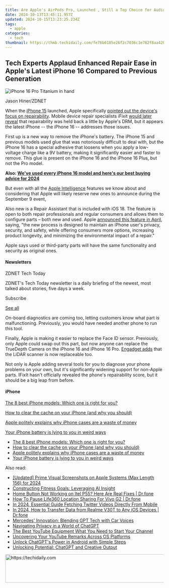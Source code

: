 ```yaml
---
title: Are Apple's AirPods Pro, Launched , Still a Top Choice for Audio Enthusiasts? Insights From Tech Experts on ZDNET
date: 2024-10-13T13:45:11.957Z
updated: 2024-10-15T13:23:25.234Z
tags:
  - apple
categories:
  - tech
thumbnail: https://thmb.techidaily.com/fe76b6185e26f2c7036c1e782f8aa4282a912d0cf8002f2ddafcfc14bd50d2eb.jpg
---
```


## Tech Experts Applaud Enhanced Repair Ease in Apple's Latest iPhone 16 Compared to Previous Generation

![iPhone 16 Pro Titanium in hand](https://www.zdnet.com/a/img/resize/cf4ae60457e5d8a5c7096db16e3bfc907667ab07/2024/09/10/0f784f0e-a488-455f-a023-b5944c0354ef/iphone-16-pro-titanium-in-hand.jpg?auto=webp&width=1280)

Jason Hiner/ZDNET

When the [iPhone 15](https://www.zdnet.com/article/iphone-15-plus-review/) launched, Apple specifically [pointed out the device's focus on repairability](https://www.zdnet.com/article/why-iphone-15-isnt-as-repairable-as-apple-wants-you-to-believe/). Mobile device repair specialists iFixit [would later reveal](https://www.ifixit.com/News/82867/iphone-15-teardown-reveals-software-lockdown) that repairability was held back a little by Apple's DRM, but it appears the latest iPhone -- the iPhone 16 -- addresses those issues.

First up is a new way to remove the iPhone's battery. The iPhone 15 and previous models used glue that was notoriously difficult to deal with, but the iPhone 16 has a special adhesive that loosens when you apply a low-voltage charge like a 9V battery, making it significantly easier and faster to remove. This glue is present on the iPhone 16 and the iPhone 16 Plus, but not the Pro model.

**Also: [We've used every iPhone 16 model and here's our best buying advice for 2024](https://www.zdnet.com/article/iphone-16-pro-max-buying-advice-2024/)**

But even with all the [Apple Intelligence](https://www.zdnet.com/article/what-is-apple-intelligence-everything-to-know-about-ai-features-coming-to-iphones-macs-and-ipads/) features we know about and considering that Apple will likely reserve new ones to announce during the September 9 event,

Also new is a Repair Assistant that is included with iOS 18\. The feature is open to both repair professionals and regular consumers and allows them to configure parts – both new and used. Apple [announced this feature in April](https://www.apple.com/newsroom/2024/04/apple-to-expand-repair-options-with-support-for-used-genuine-parts/), saying, "the new process is designed to maintain an iPhone user's privacy, security, and safety, while offering consumers more options, increasing product longevity, and minimizing the environmental impact of a repair." 

Apple says used or third-party parts will have the same functionality and security as original ones.

#### Newsletters

ZDNET Tech Today

ZDNET's Tech Today newsletter is a daily briefing of the newest, most talked about stories, five days a week.

 Subscribe

[See all](https://www.zdnet.com/newsletters/)

On-board diagnostics are coming too, letting customers know what part is malfunctioning. Previously, you would have needed another phone to run this tool.

Finally, Apple is making it easier to replace the Face ID sensor. Previously, only Apple could swap out this part, but now anyone can replace the TrueDepth Camera on the iPhone 16 and iPhone 16 Pro. [Engadget adds](https://www.engadget.com/mobile/smartphones/apple-reveals-how-its-made-the-iphone-16-series-much-easier-to-repair-120055256.html) that the LiDAR scanner is now replaceable too.

Not only is Apple adding several tools for you to diagnose your phone problems on your own, but it's significantly widening support for non-Apple parts. IFixIt hasn't officially revealed the phone's repairability score, but it should be a big leap from before.

#### iPhone

[The 8 best iPhone models: Which one is right for you?](https://www.zdnet.com/article/best-iphone/ "The 8 best iPhone models: Which one is right for you?")

[How to clear the cache on your iPhone (and why you should)](https://www.zdnet.com/article/how-to-clear-cache-on-iphone-and-why-you-should/ "How to clear the cache on your iPhone (and why you should)")

[Apple politely explains why iPhone cases are a waste of money](https://www.zdnet.com/article/apple-politely-explains-why-iphone-cases-are-a-waste-of-money/ "Apple politely explains why iPhone cases are a waste of money")

[Your iPhone battery is lying to you in weird ways](https://www.zdnet.com/article/your-iphone-battery-is-lying-to-you-in-weird-ways/ "Your iPhone battery is lying to you in weird ways")

* [The 8 best iPhone models: Which one is right for you?](https://www.zdnet.com/article/best-iphone/ "The 8 best iPhone models: Which one is right for you?")
* [How to clear the cache on your iPhone (and why you should)](https://www.zdnet.com/article/how-to-clear-cache-on-iphone-and-why-you-should/ "How to clear the cache on your iPhone (and why you should)")
* [Apple politely explains why iPhone cases are a waste of money](https://www.zdnet.com/article/apple-politely-explains-why-iphone-cases-are-a-waste-of-money/ "Apple politely explains why iPhone cases are a waste of money")
* [Your iPhone battery is lying to you in weird ways](https://www.zdnet.com/article/your-iphone-battery-is-lying-to-you-in-weird-ways/ "Your iPhone battery is lying to you in weird ways")

<ins class="adsbygoogle"
     style="display:block"
     data-ad-format="autorelaxed"
     data-ad-client="ca-pub-7571918770474297"
     data-ad-slot="1223367746"></ins>

<ins class="adsbygoogle"
     style="display:block"
     data-ad-client="ca-pub-7571918770474297"
     data-ad-slot="8358498916"
     data-ad-format="auto"
     data-full-width-responsive="true"></ins>

<span class="atpl-alsoreadstyle">Also read:</span>
<div><ul>
<li><a href="https://screen-video-capture.techidaily.com/updated-prime-visual-screenshots-on-apple-systems-max-length-156-for-2024/"><u>[Updated] Prime Visual Screenshots on Apple Systems (Max Length 156) for 2024</u></a></li>
<li><a href="https://tech-savvy.techidaily.com/constructing-fitness-goals-leveraging-ai-insight/"><u>Constructing Fitness Goals: Leveraging AI Insight</u></a></li>
<li><a href="https://change-location.techidaily.com/home-button-not-working-on-itel-p55-here-are-real-fixes-drfone-by-drfone-fix-android-problems-fix-android-problems/"><u>Home Button Not Working on Itel P55? Here Are Real Fixes | Dr.fone</u></a></li>
<li><a href="https://location-social.techidaily.com/how-to-pause-life360-location-sharing-for-vivo-g2-drfone-by-drfone-virtual-android/"><u>How To Pause Life360 Location Sharing For Vivo G2 | Dr.fone</u></a></li>
<li><a href="https://twitter-videos.techidaily.com/in-2024-essential-guide-fetching-twitter-videos-directly-from-mobile/"><u>In 2024, Essential Guide Fetching Twitter Videos Directly From Mobile</u></a></li>
<li><a href="https://android-transfer.techidaily.com/in-2024-how-to-transfer-data-from-realme-v30t-to-any-ios-devices-drfone-by-drfone-transfer-from-android-transfer-from-android/"><u>In 2024, How to Transfer Data from Realme V30T to Any iOS Devices | Dr.fone</u></a></li>
<li><a href="https://tech-savvy.techidaily.com/mercedes-innovation-blending-gpt-tech-with-car-voices/"><u>Mercedes' Innovation: Blending GPT Tech with Car Voices</u></a></li>
<li><a href="https://tech-savvy.techidaily.com/navigating-privacy-in-a-world-of-chatgpt/"><u>Navigating Privacy in a World of ChatGPT</u></a></li>
<li><a href="https://youtube-videos.techidaily.com/the-best-youtube-equipment-what-you-need-to-start-your-channel/"><u>The Best YouTube Equipment What You Need to Start Your Channel</u></a></li>
<li><a href="https://youtube-webster.techidaily.com/ering-your-youtube-remarks-across-os-platforms/"><u>Uncovering Your YouTube Remarks Across OS Platforms</u></a></li>
<li><a href="https://tech-savvy.techidaily.com/unlock-chatgpts-power-in-android-with-simple-steps/"><u>Unlock ChatGPT's Power in Android with Simple Steps</u></a></li>
<li><a href="https://tech-savvy.techidaily.com/unlocking-potential-chatgpt-and-creative-output/"><u>Unlocking Potential: ChatGPT and Creative Output</u></a></li>
</ul></div>

<!-- affiliate ads begin -->
<a href="https://aligracehair.sjv.io/c/5597632/2012406/19272" target="_top" id="2012406">
  <img src="//a.impactradius-go.com/display-ad/19272-2012406" border="0" alt="https://techidaily.com" width="728" height="90"/>
</a>
<img height="0" width="0" src="https://aligracehair.sjv.io/i/5597632/2012406/19272" style="position:absolute;visibility:hidden;" border="0" />
<!-- affiliate ads end -->


